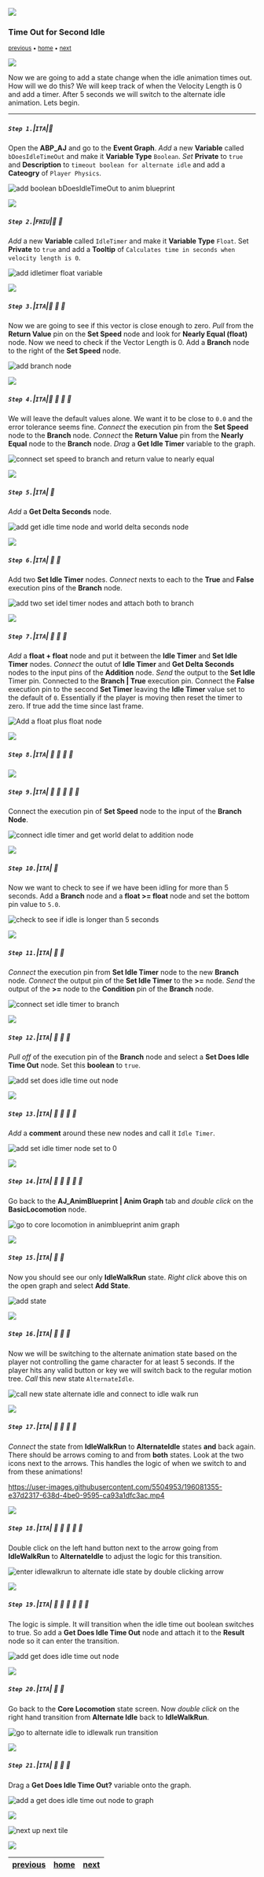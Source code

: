 ![](../images/line3.png)

### Time Out for Second Idle

<sub>[previous](../anim-bp/README.md#user-content-our-first-animation-blueprint) • [home](../README.md#user-content-ue4-animations) • [next](../second-idle-ii/README.md#user-content-time-out-for-second-idle-ii)</sub>

![](../images/line3.png)

Now we are going to add a state change when the idle animation times out. How will we do this? We will keep track of when the Velocity Length is 0 and add a timer. After 5 seconds we will switch to the alternate idle animation. Lets begin.

---

##### `Step 1.`\|`ITA`|:small_blue_diamond:

Open the **ABP_AJ** and go to the **Event Graph**. *Add* a new **Variable** called `bDoesIdleTimeOut` and make it **Variable Type** `Boolean`. *Set* **Private** to `true` and **Description** to `timeout boolean for alternate idle` and add a **Cateogry** of `Player Physics`.

![add boolean bDoesIdleTimeOut to anim blueprint](images/AddDoesIdleTimeOutBooleanVar.png)

![](../images/line2.png)

##### `Step 2.`\|`FHIU`|:small_blue_diamond: :small_blue_diamond: 

*Add* a new **Variable** called `IdleTimer` and make it **Variable Type** `Float`. Set **Private** to `true` and add a **Tooltip** of `Calculates time in seconds when velocity length is 0`.

![add idletimer float variable](images/AddIdleTimerVariable.png)

![](../images/line2.png)

##### `Step 3.`\|`ITA`|:small_blue_diamond: :small_blue_diamond: :small_blue_diamond:

Now we are going to see if this vector is close enough to zero. *Pull* from the **Return Value** pin on the **Set Speed** node and look for **Nearly Equal (float)** node. Now we need to check if the Vector Length is 0. Add a **Branch** node to the right of the **Set Speed** node.

![add branch node](images/AddBranchNodeToAnimBP.png)

![](../images/line2.png)

##### `Step 4.`\|`ITA`|:small_blue_diamond: :small_blue_diamond: :small_blue_diamond: :small_blue_diamond:

We will leave the default values alone. We want it to be close to `0.0` and the error tolerance seems fine. *Connect* the execution pin from the **Set Speed** node to the **Branch** node. *Connect* the **Return Value** pin from the **Nearly Equal** node to the **Branch** node.  *Drag* a **Get Idle Timer** variable to the graph.

![connect set speed to branch and return value to nearly equal](images/ExecutionPinsAndBranchCondition.png)

![](../images/line2.png)

##### `Step 5.`\|`ITA`| :small_orange_diamond:

*Add* a **Get Delta Seconds** node.

![add get idle time node and world delta seconds node](images/GetIdleTimerDeltaSeconds.png)

![](../images/line2.png)

##### `Step 6.`\|`ITA`| :small_orange_diamond: :small_blue_diamond:

Add two **Set Idle Timer** nodes. *Connect* nexts to each to the **True** and **False** execution pins of the **Branch** node.

![add two set idel timer nodes and attach both to branch](images/AddTwoSetIdleTimerNodes.png)

![](../images/line2.png)

##### `Step 7.`\|`ITA`| :small_orange_diamond: :small_blue_diamond: :small_blue_diamond:

*Add* a **float + float** node and put it between the **Idle Timer** and **Set Idle Timer** nodes. *Connect* the outut of **Idle Timer** and **Get Delta Seconds** nodes to the input pins of the **Addition** node. *Send* the output to the **Set Idle** Timer pin.  Connected to the **Branch | True** execution pin. Connect the **False** execution pin to the second **Set Timer** leaving the **Idle Timer** value set to the default of `0`.  Essentially if the player is moving then reset the timer to zero.  If true add the time since last frame.

![Add a float plus float node](images/AddFloatPlusFloatNode.png)

![](../images/line2.png)

##### `Step 8.`\|`ITA`| :small_orange_diamond: :small_blue_diamond: :small_blue_diamond: :small_blue_diamond:



![](../images/line2.png)

##### `Step 9.`\|`ITA`| :small_orange_diamond: :small_blue_diamond: :small_blue_diamond: :small_blue_diamond: :small_blue_diamond:

Connect the execution pin of **Set Speed** node to the input of the **Branch Node**.

![connect idle timer and get world delat to addition node](images/attachExecPins.png)

![](../images/line2.png)

##### `Step 10.`\|`ITA`| :large_blue_diamond:

Now we want to check to see if we have been idling for more than 5 seconds. Add a **Branch** node and a **float >= float** node and set the bottom pin value to `5.0`.

![check to see if idle is longer than 5 seconds](images/LongerThan5SecondsInIdle.png)

![](../images/line2.png)

##### `Step 11.`\|`ITA`| :large_blue_diamond: :small_blue_diamond: 

*Connect* the execution pin from **Set Idle Timer** node to the new **Branch** node. *Connect* the output pin of the **Set Idle Timer** to the **>=** node. *Send* the output of the **>=** node to the **Condition** pin of the **Branch** node.

![connect set idle timer to branch](images/ConnectIdletimerToBranch.png)

![](../images/line2.png)


##### `Step 12.`\|`ITA`| :large_blue_diamond: :small_blue_diamond: :small_blue_diamond: 

*Pull off* of the execution pin of the **Branch** node and select a **Set Does Idle Time Out** node. Set this **boolean** to `true`.

![add set does idle time out node](images/PullOffExecutionPin.png)

![](../images/line2.png)

##### `Step 13.`\|`ITA`| :large_blue_diamond: :small_blue_diamond: :small_blue_diamond:  :small_blue_diamond: 

*Add* a **comment** around these new nodes and call it `Idle Timer`.

![add set idle timer node set to 0](images/SetIdleTimeToZeroAddComment.png)

![](../images/line2.png)

##### `Step 14.`\|`ITA`| :large_blue_diamond: :small_blue_diamond: :small_blue_diamond: :small_blue_diamond:  :small_blue_diamond: 

Go back to the **AJ_AnimBlueprint | Anim Graph** tab and *double click* on the **BasicLocomotion** node.

![go to core locomotion in animblueprint anim graph](images/DoubleClickCoreLocoStateMach.png)

![](../images/line2.png)

##### `Step 15.`\|`ITA`| :large_blue_diamond: :small_orange_diamond: 

Now you should see our only **IdleWalkRun** state. *Right click* above this on the open graph and select **Add State**.

![add state](images/AddNewAlternateIdleState.png)

![](../images/line2.png)

##### `Step 16.`\|`ITA`| :large_blue_diamond: :small_orange_diamond:   :small_blue_diamond: 

Now we will be switching to the alternate animation state based on the player not controlling the game character for at least 5 seconds.  If the player hits any valid button or key we will switch back to the regular motion tree. *Call* this new state `AlternateIdle`. 

![call new state alternate idle and connect to idle walk run](images/CallItAlternateIdle.png)

![](../images/line2.png)

##### `Step 17.`\|`ITA`| :large_blue_diamond: :small_orange_diamond: :small_blue_diamond: :small_blue_diamond:

*Connect* the state from **IdleWalkRun** to **AlternateIdle** states **and** back again. There should be arrows coming to and from **both** states. Look at the two icons next to the arrows. This handles the logic of when we switch to and from these animations!

https://user-images.githubusercontent.com/5504953/196081355-e37d2317-638d-4be0-9595-ca93a1dfc3ac.mp4

![](../images/line2.png)

##### `Step 18.`\|`ITA`| :large_blue_diamond: :small_orange_diamond: :small_blue_diamond: :small_blue_diamond: :small_blue_diamond:

Double click on the left hand button next to the arrow going from **IdleWalkRun** to **AlternateIdle** to adjust the logic for this transition.

![enter idlewalkrun to alternate idle state by double clicking arrow](images/DoubleClickLeftHandLogic.png)


![](../images/line2.png)

##### `Step 19.`\|`ITA`| :large_blue_diamond: :small_orange_diamond: :small_blue_diamond: :small_blue_diamond: :small_blue_diamond: :small_blue_diamond:

The logic is simple. It will transition when the idle time out boolean switches to true. So add a **Get Does Idle Time Out** node and attach it to the **Result** node so it can enter the transition.

![add get does idle time out node](images/AddDoesIdleTimeOutTrue.png)


![](../images/line2.png)

##### `Step 20.`\|`ITA`| :large_blue_diamond: :large_blue_diamond:

Go back to the **Core Locomotion** state screen. Now *double click* on the right hand transition from **Alternate Idle** back to **IdleWalkRun**.

![go to alternate idle to idlewalk run transition](images/DoubleClickRightHandLogic.png)

![](../images/line2.png)

##### `Step 21.`\|`ITA`| :large_blue_diamond: :large_blue_diamond: :small_blue_diamond:

Drag a **Get Does Idle Time Out?** variable onto the graph.

![add a get does idle time out node to graph](images/AddDoesIdleTimeOutVari.png)


![](../images/line1.png)

<!-- <img src="https://via.placeholder.com/1000x100/45D7CA/000000/?text=Next Up - Time Out for Second Idle II"> -->
![next up next tile](images/banner.png)

![](../images/line1.png)

| [previous](../anim-bp/README.md#user-content-our-first-animation-blueprint)| [home](../README.md#user-content-ue4-animations) | [next](../second-idle-ii/README.md#user-content-time-out-for-second-idle-ii)|
|---|---|---|
